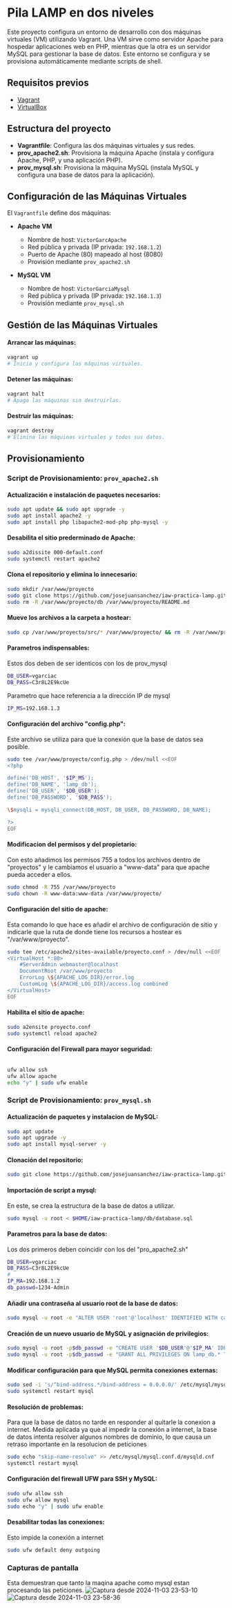 # Pila LAMP en dos niveles

Este proyecto configura un entorno de desarrollo con dos máquinas virtuales (VM) utilizando Vagrant. Una VM sirve como servidor Apache para hospedar aplicaciones web en PHP, mientras que la otra es un servidor MySQL para gestionar la base de datos. Este entorno se configura y se provisiona automáticamente mediante scripts de shell.

## Requisitos previos

- [Vagrant](https://www.vagrantup.com/downloads)
- [VirtualBox](https://www.virtualbox.org/)

## Estructura del proyecto

- **Vagrantfile**: Configura las dos máquinas virtuales y sus redes.
- **prov_apache2.sh**: Provisiona la máquina Apache (instala y configura Apache, PHP, y una aplicación PHP).
- **prov_mysql.sh**: Provisiona la máquina MySQL (instala MySQL y configura una base de datos para la aplicación).

## Configuración de las Máquinas Virtuales

El `Vagrantfile` define dos máquinas:

- **Apache VM**
  - Nombre de host: `VictorGarcApache`
  - Red pública y privada (IP privada: `192.168.1.2`)
  - Puerto de Apache (80) mapeado al host (8080)
  - Provisión mediante `prov_apache2.sh`
  
- **MySQL VM**
  - Nombre de host: `VictorGarciaMysql`
  - Red pública y privada (IP privada: `192.168.1.3`)
  - Provisión mediante `prov_mysql.sh`

## Gestión de las Máquinas Virtuales

#### Arrancar las máquinas:
```bash
vagrant up
# Inicia y configura las máquinas virtuales.
```

#### Detener las máquinas:
```bash
vagrant halt
# Apaga las máquinas sin destruirlas.
```
#### Destruir las máquinas:
```bash
vagrant destroy
# Elimina las máquinas virtuales y todos sus datos.

```

## Provisionamiento

### Script de Provisionamiento: `prov_apache2.sh`


#### Actualización e instalación de paquetes necesarios: 
```bash
sudo apt update && sudo apt upgrade -y
sudo apt install apache2 -y
sudo apt install php libapache2-mod-php php-mysql -y
```

#### Desabilita el sitio prederminado de Apache:
```bash
sudo a2dissite 000-default.conf
sudo systemctl restart apache2
```

#### Clona el repositorio y elimina lo innecesario:
```bash
sudo mkdir /var/www/proyecto
sudo git clone https://github.com/josejuansanchez/iaw-practica-lamp.git /var/www/proyecto
sudo rm -R /var/www/proyecto/db /var/www/proyecto/README.md
```

#### Mueve los archivos a la carpeta a hostear:
```bash
sudo cp /var/www/proyecto/src/* /var/www/proyecto/ && rm -R /var/www/proyecto/src/
```

#### Parametros indispensables:
Estos dos deben de ser identicos con los de prov_mysql
```bash
DB_USER=vgarciac
DB_PASS=C3r8L2E9kcUe
```

Parametro que hace referencia a la dirección IP de mysql
```bash
IP_MS=192.168.1.3
```

#### Configuración del archivo "config.php":
Este archivo se utiliza para que la conexión que la base de datos sea posible.
```bash
sudo tee /var/www/proyecto/config.php > /dev/null <<EOF
<?php

define('DB_HOST', '$IP_MS');
define('DB_NAME', 'lamp_db');
define('DB_USER', '$DB_USER');
define('DB_PASSWORD', '$DB_PASS');

\$mysqli = mysqli_connect(DB_HOST, DB_USER, DB_PASSWORD, DB_NAME);

?>
EOF

```

#### Modificacion del permisos y del propietario: 
Con esto añadimos los permisos 755 a todos los archivos dentro de "proyectos" y le cambiamos el usuario a "www-data" para que apache pueda acceder a ellos.
```bash
sudo chmod -R 755 /var/www/proyecto
sudo chown -R www-data:www-data /var/www/proyecto/
```

#### Configuración del sitio de apache:
Esta comando lo que hace es añadir el archivo de configuración de sitio y indicarle que la ruta de donde tiene los recursos a hostear es "/var/www/proyecto".
```bash
sudo tee /etc/apache2/sites-available/proyecto.conf > /dev/null <<EOF
<VirtualHost *:80>
    #ServerAdmin webmaster@localhost
    DocumentRoot /var/www/proyecto
    ErrorLog \${APACHE_LOG_DIR}/error.log
    CustomLog \${APACHE_LOG_DIR}/access.log combined
</VirtualHost>
EOF
```

#### Habilita el sitio de apache: 
```bash
sudo a2ensite proyecto.conf
sudo systemctl reload apache2
```

#### Configuración del Firewall para mayor seguridad:
```bash

ufw allow ssh
ufw allow apache
echo "y" | sudo ufw enable
```
### Script de Provisionamiento: `prov_mysql.sh`

#### Actualización de paquetes y instalacion de MySQL:
```bash
sudo apt update
sudo apt upgrade -y
sudo apt install mysql-server -y
```
#### Clonación del repositorio:
```bash
sudo git clone https://github.com/josejuansanchez/iaw-practica-lamp.git $HOME/iaw-practica-lamp
```
####  Importación de script a mysql:
En este, se crea la estructura de la base de datos a utilizar.
```bash
sudo mysql -u root < $HOME/iaw-practica-lamp/db/database.sql
```

#### Parametros para la base de datos:
Los dos primeros deben coincidir con los del "pro_apache2.sh"
```bash
DB_USER=vgarciac
DB_PASS=C3r8L2E9kcUe
#
IP_MA=192.168.1.2
db_passwd=1234-Admin
```
#### Añadir una contraseña al usuario root de la base de datos:
```bash
sudo mysql -u root -e "ALTER USER 'root'@'localhost' IDENTIFIED WITH caching_sha2_password BY '$db_passwd';"
```
#### Creación de un nuevo usuario de MySQL y asignación de privilegios:
```bash
sudo mysql -u root -p$db_passwd -e "CREATE USER '$DB_USER'@'$IP_MA' IDENTIFIED BY '$DB_PASS';"
sudo mysql -u root -p$db_passwd -e "GRANT ALL PRIVILEGES ON lamp_db.* TO '$DB_USER'@'$IP_MA';FLUSH PRIVILEGES;"
```
#### Modificar configuración para que MySQL permita conexiones externas:
```bash
sudo sed -i 's/^bind-address.*/bind-address = 0.0.0.0/' /etc/mysql/mysql.conf.d/mysqld.cnf
sudo systemctl restart mysql
```
#### Resolución de problemas:
Para que la base de datos no tarde en responder al quitarle la conexion a internet.
Medida aplicada ya que al impedir la conexión a internet, la base de datos intenta resolver algunos nombres de dominio, lo que causa un retraso importante en la resolucion de peticiones

```bash
sudo echo "skip-name-resolve" >> /etc/mysql/mysql.conf.d/mysqld.cnf
systemctl restart mysql
```
#### Configuración del firewall UFW para SSH y MySQL:
```bash
sudo ufw allow ssh
sudo ufw allow mysql
sudo echo "y" | sudo ufw enable
```

#### Desabilitar todas las conexiones:
Esto impide la conexión a internet
```bash
sudo ufw default deny outgoing
```
### Capturas de pantalla
Esta demuestran que tanto la maqina apache como mysql estan procesando las peticiones.
![Captura desde 2024-11-03 23-53-10](https://github.com/user-attachments/assets/c42e2c54-db0f-44d6-b108-f9b34fd6d41f)
![Captura desde 2024-11-03 23-58-36](https://github.com/user-attachments/assets/a2e009df-6799-4dad-8abf-8fa31f1c5c12)
